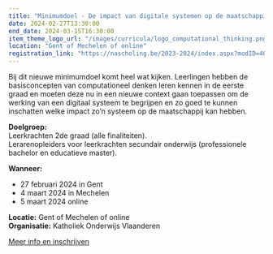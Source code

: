 ```yaml
---
title: "Minimumdoel - De impact van digitale systemen op de maatschappij"
date: 2024-02-27T13:30:00
end_date: 2024-03-15T16:30:00
item_theme_logo_url: "/images/curricula/logo_computational_thinking.png"
location: "Gent of Mechelen of online"
registration_link: "https://nascholing.be/2023-2024/index.aspx?modID=4056689"
---
```

Bij dit nieuwe minimumdoel komt heel wat kijken. Leerlingen hebben de basisconcepten van computationeel denken leren kennen in de eerste graad en moeten deze nu in een nieuwe context 
gaan toepassen om de werking van een digitaal systeem te begrijpen en zo goed te kunnen inschatten welke impact zo’n systeem op de maatschappij kan hebben.

**Doelgroep:**<br>
Leerkrachten 2de graad (alle finaliteiten).<br>
Lerarenopleiders voor leerkrachten secundair onderwijs (professionele bachelor en educatieve master).

**Wanneer:** <br>
- 27 februari 2024 in Gent
- 4 maart 2024 in Mechelen
- 5 maart 2024 online

**Locatie:** Gent of Mechelen of online <br>
**Organisatie:** Katholiek Onderwijs Vlaanderen

[Meer info en inschrijven](https://nascholing.be/2023-2024/index.aspx?modID=4056689)

